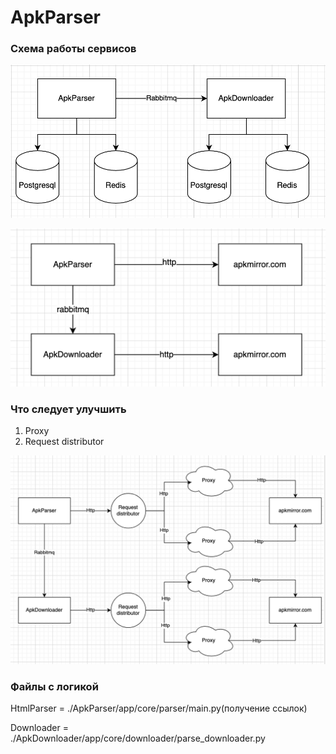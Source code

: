 # ApkParser


### Схема работы сервисов
![](/static/service.png)

![](/static/service_2.png)

### Что следует улучшить
1. Proxy
2. Request distributor

![](/static/upgrade_service.png)


### Файлы с логикой

HtmlParser = ./ApkParser/app/core/parser/main.py(получение ссылок)

Downloader = ./ApkDownloader/app/core/downloader/parse_downloader.py
